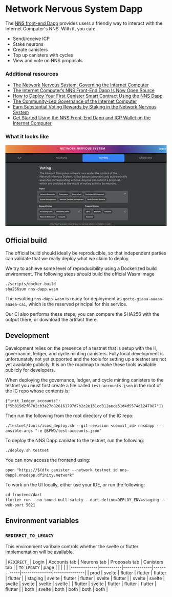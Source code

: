 # Network Nervous System Dapp

The [NNS front-end Dapp](https://nns.ic0.app/) provides users a friendly way to interact with the Internet Computer's NNS. With it, you can:

* Send/receive ICP
* Stake neurons
* Create canisters
* Top up canisters with cycles
* View and vote on NNS proposals

### Additional resources
* [The Network Nervous System: Governing the Internet Computer](https://medium.com/dfinity/the-network-nervous-system-governing-the-internet-computer-1d176605d66a)
* [The Internet Computer’s NNS Front-End Dapp Is Now Open Source](https://medium.com/dfinity/the-internet-computers-nns-front-end-dapp-is-now-open-source-3925edc21c49)
* [How to Deploy Your First Canister Smart Contract Using the NNS Dapp](https://medium.com/dfinity/how-to-deploy-your-first-canister-using-the-nns-dapp-c8b75e01a05b)
* [The Community-Led Governance of the Internet Computer](https://medium.com/dfinity/the-community-led-governance-of-the-internet-computer-b863cd2975ba)
* [Earn Substantial Voting Rewards by Staking in the Network Nervous System](https://medium.com/dfinity/earn-substantial-voting-rewards-by-staking-in-the-network-nervous-system-7eb5cf988182)
* [Get Started Using the NNS Front-End Dapp and ICP Wallet on the Internet Computer](https://medium.com/dfinity/getting-started-on-the-internet-computers-network-nervous-system-app-wallet-61ecf111ea11)

### What it looks like 

![image](./nns-dapp-governance.png)



## Official build

The official build should ideally be reproducible, so that independent parties
can validate that we really deploy what we claim to deploy.

We try to achieve some level of reproducibility using a Dockerized build
environment. The following steps _should_ build the official Wasm image

    ./scripts/docker-build
    sha256sum nns-dapp.wasm

The resulting `nns-dapp.wasm` is ready for deployment as
`qoctq-giaaa-aaaaa-aaaea-cai`, which is the reserved principal for this service.

Our CI also performs these steps; you can compare the SHA256 with the output there, or download the artifact there.

## Development

Development relies on the presence of a testnet that is setup with the II, governance, ledger, and cycle minting canisters. Fully local development is unfortunately not yet supported and the tools for setting up a testnet are not yet available publicly. It is on the roadmap to make these tools available publicly for developers.

When deploying the governance, ledger, and cycle minting canisters to the testnet you must first create a file called `test-accounts.json` in the root of the IC repo whose contents is:

    {"init_ledger_accounts":["5b315d2f6702cb3a27d826161797d7b2c2e131cd312aece51d4d5574d1247087"]}

Then run the following from the root directory of the IC repo:

    ./testnet/tools/icos_deploy.sh --git-revision <commit_id> nnsdapp --ansible-args "-e @$PWD/test-accounts.json"

To deploy the NNS Dapp canister to the testnet, run the following:

    ./deploy.sh testnet

You can now access the frontend using:

    open "https://$(dfx canister --network testnet id nns-dapp).nnsdapp.dfinity.network"

To work on the UI locally, either use your IDE, or run the following:

    cd frontend/dart
    flutter run --no-sound-null-safety --dart-define=DEPLOY_ENV=staging --web-port 5021

## Environment variables

### `REDIRECT_TO_LEGACY`

This environment varibale controls whether the svelte or flutter implementation will be available.

| `REDIRECT_` | Login     | Accounts tab | Neurons tab | Proposals tab | Canisters tab |
| `TO_LEGACY` | page      |              |             |               |               |
|-------------|-----------|--------------|-------------|---------------|---------------|
| prod        | svelte    | flutter      | flutter     | flutter       | flutter       |
| staging     | svelte    | flutter      | flutter     | svelte        | flutter       |
| svelte      | svelte    | svelte       | svelte      | svelte        | svelte        |
| flutter     | svelte    | flutter      | flutter     | flutter       | flutter       |
| both        | svelte    | both         | both        | both          | both          |
